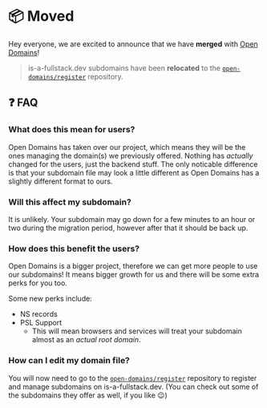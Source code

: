 # 📦 Moved
Hey everyone, we are excited to announce that we have **merged** with [Open Domains](https://open-domains.net)!

> is-a-fullstack.dev subdomains have been **relocated** to the [`open-domains/register`](https://github.com/open-domains/register) repository.

## ❓ FAQ

### What does this mean for users?
Open Domains has taken over our project, which means they will be the ones managing the domain(s) we previously offered. Nothing has *actually* changed for the users, just the backend stuff.
The only noticable difference is that your subdomain file may look a little different as Open Domains has a slightly different format to ours.

### Will this affect my subdomain?
It is unlikely. Your subdomain may go down for a few minutes to an hour or two during the migration period, however after that it should be back up.

### How does this benefit the users?
Open Domains is a bigger project, therefore we can get more people to use our subdomains! It means bigger growth for us and there will be some extra perks for you too.

Some new perks include:
- NS records
- PSL Support
  - This will mean browsers and services will treat your subdomain almost as an *actual root domain*.

### How can I edit my domain file?
You will now need to go to the [`open-domains/register`](https://github.com/open-domains/register) repository to register and manage subdomains on is-a-fullstack.dev. (You can check out some of the subdomains they offer as well, if you like :wink:)
